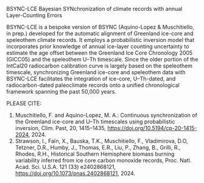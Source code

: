 BSYNC-LCE
Bayesian SYNchronization of climate records with annual Layer-Counting Errors

BSYNC-LCE is a bespoke version of BSYNC (Aquino-Lopez & Muschitiello, in prep.) developed for the automatic alignment of Greenland ice-core and speleothem climate records. It employs a probabilistic inversion model that incorporates prior knowledge of annual ice-layer counting uncertainty to estimate the age offset between the Greenland Ice Core Chronology 2005 (GICC05) and the speleothem U–Th timescale. Since the older portion of the IntCal20 radiocarbon calibration curve is largely based on the speleothem timescale, synchronizing Greenland ice-core and speleothem data with BSYNC-LCE facilitates the integration of ice-core, U–Th-dated, and radiocarbon-dated paleoclimate records onto a unified chronological framework spanning the past 50,000 years.

PLEASE CITE: 
1. Muschitiello, F. and Aquino-Lopez, M. A.: Continuous synchronization of the Greenland ice-core and U–Th timescales using probabilistic inversion, Clim. Past, 20, 1415–1435, https://doi.org/10.5194/cp-20-1415-2024, 2024.
2. Strawson, I., Faïn, X., Bauska, T.K., Muschitiello, F., Vladimirova, D.O, Tetzner, D.R., Humby, J., Thomas, E.R., Liu, P., Zhang, B., Grilli, R., Rhodes, R.H., Historical Southern Hemisphere biomass burning variability inferred from ice core carbon monoxide records, Proc. Natl. Acad. Sci. U.S.A. 121 (33) e2402868121, https://doi.org/10.1073/pnas.2402868121, 2024.
